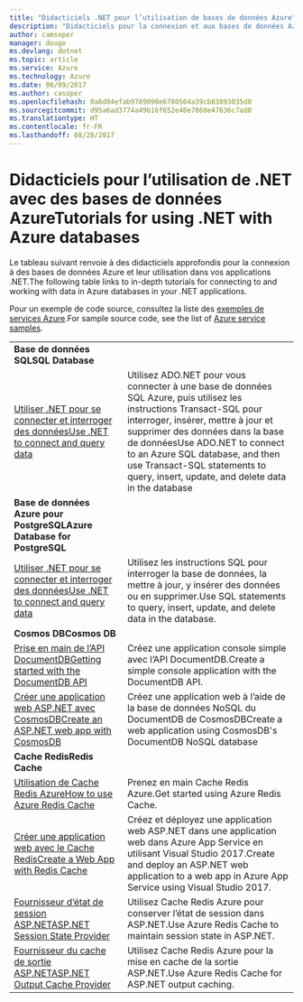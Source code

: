 ```yaml
---
title: "Didacticiels .NET pour l’utilisation de bases de données Azure"
description: "Didacticiels pour la connexion et aux bases de données Azure et leur utilisation dans vos applications .NET."
author: camsoper
manager: douge
ms.devlang: dotnet
ms.topic: article
ms.service: Azure
ms.technology: Azure
ms.date: 06/09/2017
ms.author: casoper
ms.openlocfilehash: 0a6d84efab9789090e6780504a39cb83893035d8
ms.sourcegitcommit: d95a6ad3774a49b16f652e40e7860e47636c7ad0
ms.translationtype: HT
ms.contentlocale: fr-FR
ms.lasthandoff: 08/28/2017
---
```

# <a name="tutorials-for-using-net-with-azure-databases"></a><span data-ttu-id="b94c4-103">Didacticiels pour l’utilisation de .NET avec des bases de données Azure</span><span class="sxs-lookup"><span data-stu-id="b94c4-103">Tutorials for using .NET with Azure databases</span></span>

<span data-ttu-id="b94c4-104">Le tableau suivant renvoie à des didacticiels approfondis pour la connexion à des bases de données Azure et leur utilisation dans vos applications .NET.</span><span class="sxs-lookup"><span data-stu-id="b94c4-104">The following table links to in-depth tutorials for connecting to and working with data in Azure databases in your .NET applications.</span></span>

<span data-ttu-id="b94c4-105">Pour un exemple de code source, consultez la liste des [exemples de services Azure](https://azure.microsoft.com/resources/samples/?platform=dotnet).</span><span class="sxs-lookup"><span data-stu-id="b94c4-105">For sample source code, see the list of [Azure service samples](https://azure.microsoft.com/resources/samples/?platform=dotnet).</span></span>

| | |
|---|---|
| <span data-ttu-id="b94c4-106">**Base de données SQL**</span><span class="sxs-lookup"><span data-stu-id="b94c4-106">**SQL Database**</span></span> ||
| <span data-ttu-id="b94c4-107">[Utiliser .NET pour se connecter et interroger des données][1]</span><span class="sxs-lookup"><span data-stu-id="b94c4-107">[Use .NET to connect and query data][1]</span></span> | <span data-ttu-id="b94c4-108">Utilisez ADO.NET pour vous connecter à une base de données SQL Azure, puis utilisez les instructions Transact-SQL pour interroger, insérer, mettre à jour et supprimer des données dans la base de données</span><span class="sxs-lookup"><span data-stu-id="b94c4-108">Use ADO.NET to connect to an Azure SQL database, and then use Transact-SQL statements to query, insert, update, and delete data in the database</span></span> | 
| <span data-ttu-id="b94c4-109">**Base de données Azure pour PostgreSQL**</span><span class="sxs-lookup"><span data-stu-id="b94c4-109">**Azure Database for PostgreSQL**</span></span> ||
| <span data-ttu-id="b94c4-110">[Utiliser .NET pour se connecter et interroger des données][2]</span><span class="sxs-lookup"><span data-stu-id="b94c4-110">[Use .NET to connect and query data][2]</span></span> | <span data-ttu-id="b94c4-111">Utilisez les instructions SQL pour interroger la base de données, la mettre à jour, y insérer des données ou en supprimer.</span><span class="sxs-lookup"><span data-stu-id="b94c4-111">Use SQL statements to query, insert, update, and delete data in the database.</span></span> | 
| <span data-ttu-id="b94c4-112">**Cosmos DB**</span><span class="sxs-lookup"><span data-stu-id="b94c4-112">**Cosmos DB**</span></span> ||
| <span data-ttu-id="b94c4-113">[Prise en main de l’API DocumentDB][4]</span><span class="sxs-lookup"><span data-stu-id="b94c4-113">[Getting started with the DocumentDB API][4]</span></span> | <span data-ttu-id="b94c4-114">Créez une application console simple avec l’API DocumentDB.</span><span class="sxs-lookup"><span data-stu-id="b94c4-114">Create a simple console application with the DocumentDB API.</span></span> | 
| <span data-ttu-id="b94c4-115">[Créer une application web ASP.NET avec CosmosDB][3]</span><span class="sxs-lookup"><span data-stu-id="b94c4-115">[Create an ASP.NET web app with CosmosDB][3]</span></span> | <span data-ttu-id="b94c4-116">Créez une application web à l’aide de la base de données NoSQL du DocumentDB de CosmosDB</span><span class="sxs-lookup"><span data-stu-id="b94c4-116">Create a web application using CosmosDB's DocumentDB NoSQL database</span></span> | 
| <span data-ttu-id="b94c4-117">**Cache Redis**</span><span class="sxs-lookup"><span data-stu-id="b94c4-117">**Redis Cache**</span></span> | |
| <span data-ttu-id="b94c4-118">[Utilisation de Cache Redis Azure][6]</span><span class="sxs-lookup"><span data-stu-id="b94c4-118">[How to use Azure Redis Cache][6]</span></span> | <span data-ttu-id="b94c4-119">Prenez en main Cache Redis Azure.</span><span class="sxs-lookup"><span data-stu-id="b94c4-119">Get started using Azure Redis Cache.</span></span> |
| <span data-ttu-id="b94c4-120">[Créer une application web avec le Cache Redis][5]</span><span class="sxs-lookup"><span data-stu-id="b94c4-120">[Create a Web App with Redis Cache][5]</span></span> | <span data-ttu-id="b94c4-121">Créez et déployez une application web ASP.NET dans une application web dans Azure App Service en utilisant Visual Studio 2017.</span><span class="sxs-lookup"><span data-stu-id="b94c4-121">Create and deploy an ASP.NET web application to a web app in Azure App Service using Visual Studio 2017.</span></span>  | 
| <span data-ttu-id="b94c4-122">[Fournisseur d’état de session ASP.NET][7]</span><span class="sxs-lookup"><span data-stu-id="b94c4-122">[ASP.NET Session State Provider][7]</span></span> | <span data-ttu-id="b94c4-123">Utilisez Cache Redis Azure pour conserver l’état de session dans ASP.NET.</span><span class="sxs-lookup"><span data-stu-id="b94c4-123">Use Azure Redis Cache to maintain session state in ASP.NET.</span></span>  | 
| <span data-ttu-id="b94c4-124">[Fournisseur du cache de sortie ASP.NET][8]</span><span class="sxs-lookup"><span data-stu-id="b94c4-124">[ASP.NET Output Cache Provider][8]</span></span> | <span data-ttu-id="b94c4-125">Utilisez Cache Redis Azure pour la mise en cache de la sortie ASP.NET.</span><span class="sxs-lookup"><span data-stu-id="b94c4-125">Use Azure Redis Cache for ASP.NET output caching.</span></span>  | 
 

[1]: /azure/sql-database/sql-database-connect-query-dotnet
[2]: /azure/postgresql/connect-csharp
[3]: /azure/cosmos-db/documentdb-dotnet-application
[4]: /azure/cosmos-db/documentdb-dotnetcore-get-started
[5]: /azure/redis-cache/cache-web-app-howto
[6]: /azure/redis-cache/cache-dotnet-how-to-use-azure-redis-cache
[7]: /azure/redis-cache/cache-aspnet-session-state-provider
[8]: /azure/redis-cache/cache-aspnet-output-cache-provider
